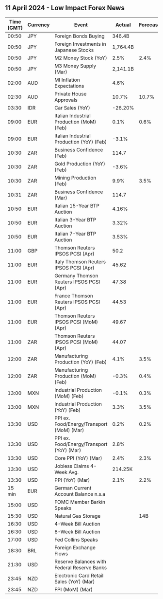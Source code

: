## 11 April 2024 - Low Impact Forex News

| Time (GMT) | Currency | Event | Actual | Forecast | Previous |
|------|----------|-------|--------|----------|----------|
| 00:50 | JPY | Foreign Bonds Buying | 346.4B |  | -1,660.5B |
| 00:50 | JPY | Foreign Investments in Japanese Stocks | 1,764.4B |  | -441.6B |
| 00:50 | JPY | M2 Money Stock (YoY) | 2.5% | 2.4% | 2.4% |
| 00:50 | JPY | M3 Money Supply (Mar) | 2,141.1B |  | 2,140.1B |
| 02:00 | AUD | MI Inflation Expectations | 4.6% |  | 4.3% |
| 02:30 | AUD | Private House Approvals | 10.7% | 10.7% | -9.9% |
| 03:30 | IDR | Car Sales (YoY) | -26.20% |  | -18.80% |
| 09:00 | EUR | Italian Industrial Production (MoM) (Feb) | 0.1% | 0.6% | -1.4% |
| 09:00 | EUR | Italian Industrial Production (YoY) (Feb) | -3.1% |  | -3.7% |
| 10:30 | ZAR | Business Confidence (Feb) | 114.7 |  | 112.3 |
| 10:30 | ZAR | Gold Production (YoY) (Feb) | -3.6% |  | -12.7% |
| 10:30 | ZAR | Mining Production (Feb) | 9.9% | 3.5% | -2.8% |
| 10:31 | ZAR | Business Confidence (Mar) | 114.7 |  | 114.7 |
| 10:50 | EUR | Italian 15-Year BTP Auction | 4.16% |  | 3.85% |
| 10:50 | EUR | Italian 3-Year BTP Auction | 3.32% |  | 3.06% |
| 10:50 | EUR | Italian 7-Year BTP Auction | 3.53% |  | 3.24% |
| 11:00 | GBP | Thomson Reuters IPSOS PCSI (Apr) | 50.2 |  | 47.1 |
| 11:00 | EUR | Italy Thomson Reuters IPSOS PCSI (Apr) | 45.62 |  | 46.94 |
| 11:00 | EUR | Germany Thomson Reuters IPSOS PCSI (Apr) | 47.38 |  | 47.55 |
| 11:00 | EUR | France Thomson Reuters IPSOS PCSI (Apr) | 44.53 |  | 41.72 |
| 11:00 | EUR | Thomson Reuters IPSOS PCSI (MoM) (Apr) | 49.67 |  | 47.15 |
| 11:00 | ZAR | Thomson Reuters IPSOS PCSI (MoM) (Apr) | 44.07 |  | 43.61 |
| 12:00 | ZAR | Manufacturing Production (YoY) (Feb) | 4.1% | 3.5% | 2.9% |
| 12:00 | ZAR | Manufacturing Production (MoM) (Feb) | -0.3% | 0.4% | 0.4% |
| 13:00 | MXN | Industrial Production (MoM) (Feb) | -0.1% | 0.3% | 0.2% |
| 13:00 | MXN | Industrial Production (YoY) (Feb) | 3.3% | 3.5% | 2.7% |
| 13:30 | USD | PPI ex. Food/Energy/Transport (MoM) (Mar) | 0.2% | 0.2% | 0.4% |
| 13:30 | USD | PPI ex. Food/Energy/Transport (YoY) (Mar) | 2.8% |  | 2.8% |
| 13:30 | USD | Core PPI (YoY) (Mar) | 2.4% | 2.3% | 2.0% |
| 13:30 | USD | Jobless Claims 4-Week Avg. | 214.25K |  | 214.50K |
| 13:30 | USD | PPI (YoY) (Mar) | 2.1% | 2.2% | 1.6% |
| 15 min | EUR | German Current Account Balance n.s.a |  |  | 29.7B |
| 15:00 | USD | FOMC Member Barkin Speaks |  |  |  |
| 15:30 | USD | Natural Gas Storage |  | 14B | -37B |
| 16:30 | USD | 4-Week Bill Auction |  |  | 5.265% |
| 16:30 | USD | 8-Week Bill Auction |  |  | 5.260% |
| 17:00 | USD | Fed Collins Speaks |  |  |  |
| 18:30 | BRL | Foreign Exchange Flows |  |  | 1.752B |
| 21:30 | USD | Reserve Balances with Federal Reserve Banks |  |  | 3.541T |
| 23:45 | NZD | Electronic Card Retail Sales (YoY) (Mar) |  |  | 2.5% |
| 23:45 | NZD | FPI (MoM) (Mar) |  |  | -0.6% |
